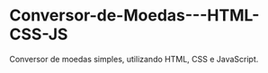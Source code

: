 # Conversor-de-Moedas---HTML-CSS-JS
Conversor de moedas simples, utilizando HTML, CSS e JavaScript.
